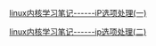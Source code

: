 [linux内核学习笔记------iP选项处理(一)](https://blog.csdn.net/opens_tym/article/details/17562883)

[linux内核学习笔记------ip选项处理(二)](https://blog.csdn.net/opens_tym/article/details/17591001)

